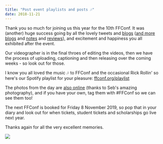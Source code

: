 ```yaml
---
title: "Post event playlists and posts 🎶"
date: 2018-11-21
---
```


Thank you so much for joining us this year for the 10th FFConf. It was (another) huge success going by all the lovely tweets and [blogs](https://conorhaining.com/A-Trip-To-Brighton-FFConf/) ([and more blogs](https://carolgilabert.me/blog/ffconf-2018) and [notes](https://github.com/AniaMakes/resources-and-notes/blob/master/conference-writeups/ffconf2018.md) and [reviews](https://www.sitepen.com/blog/2018/11/14/reflecting-on-ffconf-2018/)), and excitement and happiness you all exhibited after the event.

Our videographer is in the final throes of editing the videos, then we have the process of uploading, captioning and then releasing over the coming weeks - so look out for those.

I know you all loved the music 🎶 to FFConf and the occasional Rick Rollin' so here's our Spotify playlist for your pleasure: [ffconf.org/playlist](https://ffconf.org/playlist)

The photos from the day are [also online](https://twitter.com/seb_ly/status/1064453861249884160) (thanks to Seb's amazing photography), and if you have your own, tag them with #FFConf so we can see them too!

The next FFConf is booked for Friday 8 November 2019, so pop that in your diary and look out for when tickets, student tickets and scholarships go live next year.

Thanks again for all the very excellent memories.

![](/images/articles/ffconf-2018.gif)

